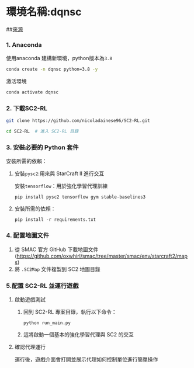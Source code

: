# 環境名稱:dqnsc
##[來源](https://github.com/nicoladainese96/SC2-RL)
### 1. Anaconda
使用anaconda 建構新環境，python版本為`3.8`
```bash
conda create -n dqnsc python=3.8 -y
```
激活環境
```bash
conda activate dqnsc
```

### 2. 下載SC2-RL
```bash
git clone https://github.com/nicoladainese96/SC2-RL.git
```
```bash
cd SC2-RL  # 進入 SC2-RL 目錄
```

### 3. 安裝必要的 Python 套件
安裝所需的依賴：
1. 安裝`pysc2`:用來與 StarCraft II 進行交互

   安裝`tensorflow`：用於強化學習代理訓練
   ```
   pip install pysc2 tensorflow gym stable-baselines3
   ```
2. 安裝所需的依賴：
   ```
   pip install -r requirements.txt
   ```
   
### 4. 配置地圖文件
1. 從 SMAC 官方 GitHub 下載地圖文件(https://github.com/oxwhirl/smac/tree/master/smac/env/starcraft2/maps)
2. 將 `.SC2Map` 文件複製到 SC2 地圖目錄

### 5.配置 SC2-RL 並運行遊戲
1. 啟動遊戲測試
    1. 回到 SC2-RL 專案目錄，執行以下命令：
       ```
       python run_main.py
       ```
   2. 這將啟動一個基本的強化學習代理與 SC2 的交互
2. 確認代理運行
   
   運行後，遊戲介面會打開並展示代理如何控制單位進行簡單操作

